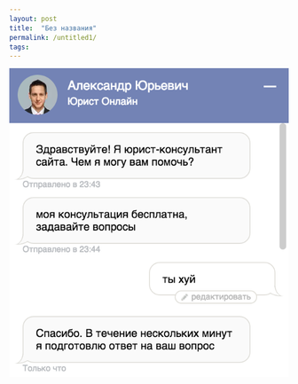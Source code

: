 ```yaml
---
layout: post
title:  "Без названия"
permalink: /untitled1/
tags:
---
```


![bot](/assets/static/bot.png)
